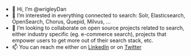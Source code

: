 - 👋 Hi, I’m @wrigleyDan
- 👀 I’m interested in everything connected to search: Solr, Elasticsearch, OpenSearch, Chorus, Quepid, Milvus, ...
- 💞️ I’m looking to collaborate on open source projects related to search, either industry specific (eg. e-commerce search), projects that empower users to get more out of their search stack, etc.
- 📫 You can reach me either on [LinkedIn](https://www.linkedin.com/in/daniel-wrigley-67925372/) or on [Twitter](https://twitter.com/wrigley_dan)

<!---
wrigleyDan/wrigleyDan is a ✨ special ✨ repository because its `README.md` (this file) appears on your GitHub profile.
You can click the Preview link to take a look at your changes.
--->
